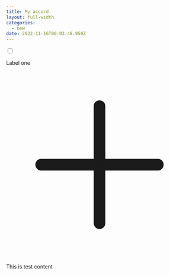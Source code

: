 ```yaml
---
title: My accord
layout: full-width
categories:
  - new
date: 2022-11-16T00:03:48.950Z
---
```



<link href="https://unpkg.com/tailwindcss@^2/dist/tailwind.min.css"rel="stylesheet"/>

<body>

<div class="shadow-md w-full mx-auto mt-4">

<!--Tab1-->

<div class="overflow-hidden border-t">

<label>

<input class ="absolute opacity-0 peer" type="checkbox" />

<p class="p-5 inline-block">Label one</p>

<svg xmlns="http://www.w3.org/2000/svg" class="h-6 w-6 inline-block float-right mt-5 mr-2 border-2 rounded-full peer-checked:rotate-45 peer-checked:bg-indigo" fill="none" viewBox="0 0 24 24" stroke-width="1.5" stroke="currentColor">

<path stroke-linecap="round" stroke-linejoin="round" d="M12 4.5v15m7.5-7.5h-15" />

</svg>

<div class="bg-gray-300 max-h-0 peer-checked:max-h-screen "><p class="p-5">This is test content</p>

</div>

</label>

<!--Tab2-->

<div></div>

<!--Tab3-->

<div></div>

</div>

</body>

</html>